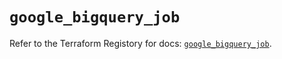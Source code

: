 # `google_bigquery_job`

Refer to the Terraform Registory for docs: [`google_bigquery_job`](https://registry.terraform.io/providers/hashicorp/google/5.26.0/docs/resources/bigquery_job).
